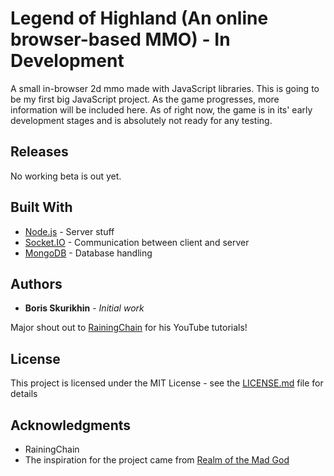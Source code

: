 # Legend of Highland (An online browser-based MMO) - In Development

A small in-browser 2d mmo made with JavaScript libraries. This is going to be my first big JavaScript project. As the game progresses, more information will be included here. As of right now, the game is in its' early development stages and is absolutely not ready for any testing.

## Releases

No working beta is out yet.

## Built With

* [Node.js](https://nodejs.org/en/) - Server stuff
* [Socket.IO](https://socket.io/) - Communication between client and server
* [MongoDB](https://www.mongodb.com/) - Database handling

## Authors

* **Boris Skurikhin** - *Initial work*

Major shout out to [RainingChain](https://www.youtube.com/channel/UC8Yp-YagXZ4C5vOduEhcjRw) for his YouTube tutorials!

## License

This project is licensed under the MIT License - see the [LICENSE.md](LICENSE.md) file for details

## Acknowledgments

* RainingChain
* The inspiration for the project came from [Realm of the Mad God](http://www.realmofthemadgod.com/)

